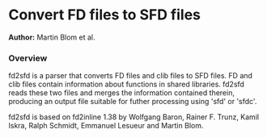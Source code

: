 Convert FD files to SFD files
===

**Author:** Martin Blom et al.

### Overview

fd2sfd is a parser that converts FD files and clib files to SFD files.
FD and clib files contain information about functions in shared
libraries.  fd2sfd reads these two files and merges the information
contained therein, producing an output file suitable for futher
processing using 'sfd' or 'sfdc'.

fd2sfd is based on fd2inline 1.38 by Wolfgang Baron, Rainer F. Trunz,
Kamil Iskra, Ralph Schmidt, Emmanuel Lesueur and Martin Blom.
